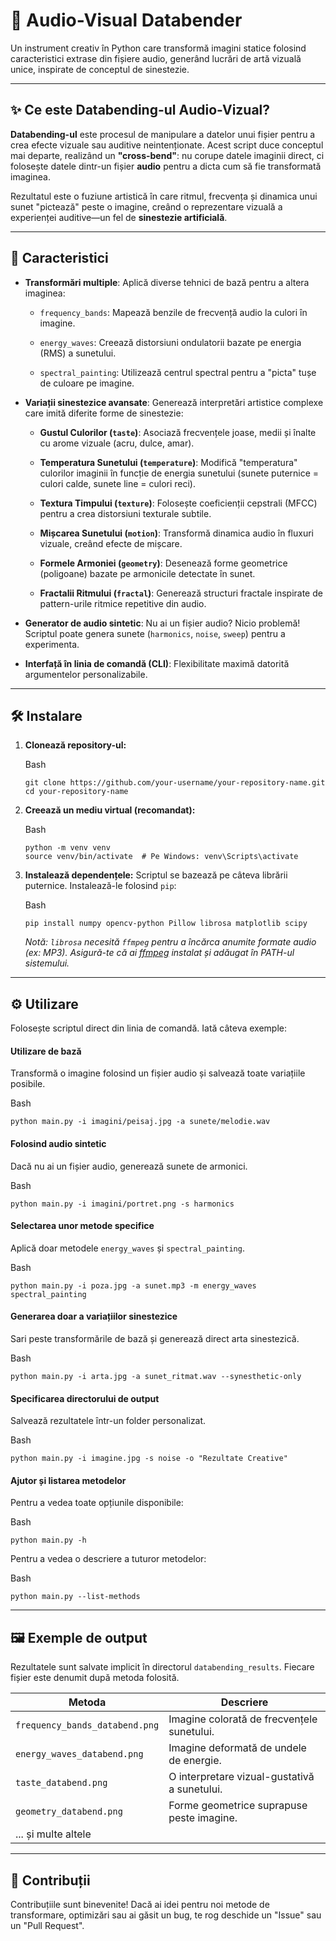 # 🎨 Audio-Visual Databender

Un instrument creativ în Python care transformă imagini statice folosind caracteristici extrase din fișiere audio, generând lucrări de artă vizuală unice, inspirate de conceptul de sinestezie.


---

## ✨ Ce este Databending-ul Audio-Vizual?

**Databending-ul** este procesul de manipulare a datelor unui fișier pentru a crea efecte vizuale sau auditive neintenționate. Acest script duce conceptul mai departe, realizând un **"cross-bend"**: nu corupe datele imaginii direct, ci folosește datele dintr-un fișier **audio** pentru a dicta cum să fie transformată imaginea.

Rezultatul este o fuziune artistică în care ritmul, frecvența și dinamica unui sunet "pictează" peste o imagine, creând o reprezentare vizuală a experienței auditive—un fel de **sinestezie artificială**.

---

## 🚀 Caracteristici

- **Transformări multiple**: Aplică diverse tehnici de bază pentru a altera imaginea:
    
    - `frequency_bands`: Mapează benzile de frecvență audio la culori în imagine.
        
    - `energy_waves`: Creează distorsiuni ondulatorii bazate pe energia (RMS) a sunetului.
        
    - `spectral_painting`: Utilizează centrul spectral pentru a "picta" tușe de culoare pe imagine.
        
- **Variații sinestezice avansate**: Generează interpretări artistice complexe care imită diferite forme de sinestezie:
    
    - **Gustul Culorilor (`taste`)**: Asociază frecvențele joase, medii și înalte cu arome vizuale (acru, dulce, amar).
        
    - **Temperatura Sunetului (`temperature`)**: Modifică "temperatura" culorilor imaginii în funcție de energia sunetului (sunete puternice = culori calde, sunete line = culori reci).
        
    - **Textura Timpului (`texture`)**: Folosește coeficienții cepstrali (MFCC) pentru a crea distorsiuni texturale subtile.
        
    - **Mișcarea Sunetului (`motion`)**: Transformă dinamica audio în fluxuri vizuale, creând efecte de mișcare.
        
    - **Formele Armoniei (`geometry`)**: Desenează forme geometrice (poligoane) bazate pe armonicile detectate în sunet.
        
    - **Fractalii Ritmului (`fractal`)**: Generează structuri fractale inspirate de pattern-urile ritmice repetitive din audio.
        
- **Generator de audio sintetic**: Nu ai un fișier audio? Nicio problemă! Scriptul poate genera sunete (`harmonics`, `noise`, `sweep`) pentru a experimenta.
    
- **Interfață în linia de comandă (CLI)**: Flexibilitate maximă datorită argumentelor personalizabile.
    

---

## 🛠️ Instalare

1. **Clonează repository-ul:**
    
    Bash
    
    ```
    git clone https://github.com/your-username/your-repository-name.git
    cd your-repository-name
    ```
    
2. **Creează un mediu virtual (recomandat):**
    
    Bash
    
    ```
    python -m venv venv
    source venv/bin/activate  # Pe Windows: venv\Scripts\activate
    ```
    
3. **Instalează dependențele:** Scriptul se bazează pe câteva librării puternice. Instalează-le folosind `pip`:
    
    Bash
    
    ```
    pip install numpy opencv-python Pillow librosa matplotlib scipy
    ```
    
    _Notă: `librosa` necesită `ffmpeg` pentru a încărca anumite formate audio (ex: MP3). Asigură-te că ai [ffmpeg](https://ffmpeg.org/download.html) instalat și adăugat în PATH-ul sistemului._
    

---

## ⚙️ Utilizare

Folosește scriptul direct din linia de comandă. Iată câteva exemple:

#### **Utilizare de bază**

Transformă o imagine folosind un fișier audio și salvează toate variațiile posibile.

Bash

```
python main.py -i imagini/peisaj.jpg -a sunete/melodie.wav
```

#### **Folosind audio sintetic**

Dacă nu ai un fișier audio, generează sunete de armonici.

Bash

```
python main.py -i imagini/portret.png -s harmonics
```

#### **Selectarea unor metode specifice**

Aplică doar metodele `energy_waves` și `spectral_painting`.

Bash

```
python main.py -i poza.jpg -a sunet.mp3 -m energy_waves spectral_painting
```

#### **Generarea doar a variațiilor sinestezice**

Sari peste transformările de bază și generează direct arta sinestezică.

Bash

```
python main.py -i arta.jpg -a sunet_ritmat.wav --synesthetic-only
```

#### **Specificarea directorului de output**

Salvează rezultatele într-un folder personalizat.

Bash

```
python main.py -i imagine.jpg -s noise -o "Rezultate Creative"
```

#### **Ajutor și listarea metodelor**

Pentru a vedea toate opțiunile disponibile:

Bash

```
python main.py -h
```

Pentru a vedea o descriere a tuturor metodelor:

Bash

```
python main.py --list-methods
```

---

## 🖼️ Exemple de output

Rezultatele sunt salvate implicit în directorul `databending_results`. Fiecare fișier este denumit după metoda folosită.

|Metoda|Descriere|
|---|---|
|`frequency_bands_databend.png`|Imagine colorată de frecvențele sunetului.|
|`energy_waves_databend.png`|Imagine deformată de undele de energie.|
|`taste_databend.png`|O interpretare vizual-gustativă a sunetului.|
|`geometry_databend.png`|Forme geometrice suprapuse peste imagine.|
|... și multe altele||

---

## 🤝 Contribuții

Contribuțiile sunt binevenite! Dacă ai idei pentru noi metode de transformare, optimizări sau ai găsit un bug, te rog deschide un "Issue" sau un "Pull Request".
